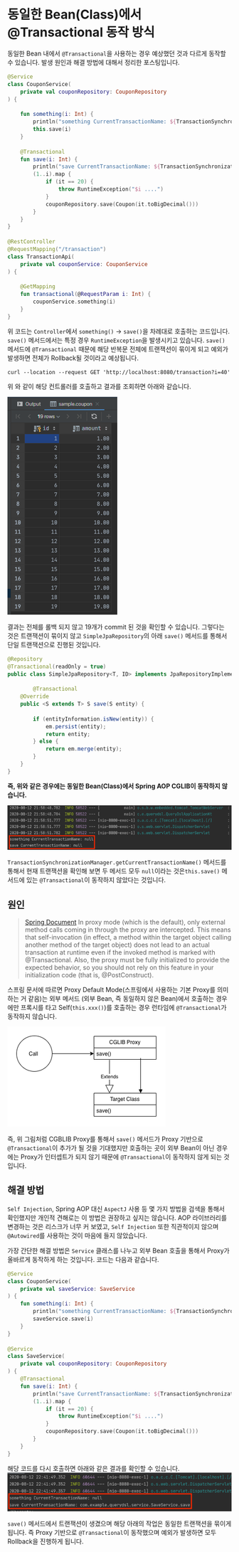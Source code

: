 # 동일한 Bean(Class)에서 @Transactional 동작 방식

동일한 Bean 내에서 `@Transactional`을 사용하는 경우 예상했던 것과 다르게 동작할 수 있습니다. 발생 원인과 해결 방법에 대해서 정리한 포스팅입니다.

```kotlin
@Service
class CouponService(
    private val couponRepository: CouponRepository
) {

    fun something(i: Int) {
        println("something CurrentTransactionName: ${TransactionSynchronizationManager.getCurrentTransactionName()}")
        this.save(i)
    }

    @Transactional
    fun save(i: Int) {
        println("save CurrentTransactionName: ${TransactionSynchronizationManager.getCurrentTransactionName()}")
        (1..i).map {
            if (it == 20) {
                throw RuntimeException("$i ....")
            }
            couponRepository.save(Coupon(it.toBigDecimal()))
        }
    }
}

@RestController
@RequestMapping("/transaction")
class TransactionApi(
    private val couponService: CouponService
) {

    @GetMapping
    fun transactional(@RequestParam i: Int) {
        couponService.something(i)
    }
}
```
위 코드는 `Controller`에서 `something()` -> `save()`을 차례대로 호출하는 코드입니다. `save()` 메서드에서는 특정 경우 `RuntimeException`을 발생시키고 있습니다.  `save()` 메서드에 `@Transactional` 때문에 해당 반복문 전체에 트랜잭션이 묶이게 되고 예외가 발생하면 전체가 Rollback될 것이라고 예상됩니다.

```
curl --location --request GET 'http://localhost:8080/transaction?i=40'
```
위 와 같이 해당 컨트롤러를 호출하고 결과를 조회하면 아래와 같습니다.

![](images/result-1.png)

결과는 전체를 롤백 되지 않고 19개가 commit 된 것을 확인할 수 있습니다. 그렇다는 것은 트랜잭션이 묶이지 않고 `SimpleJpaRepository`의 아래 `save()` 메서드를 통해서 단일 트랜잭션으로 진행된 것입니다.

```java
@Repository
@Transactional(readOnly = true)
public class SimpleJpaRepository<T, ID> implements JpaRepositoryImplementation<T, ID> {
    
        @Transactional
	@Override
	public <S extends T> S save(S entity) {

		if (entityInformation.isNew(entity)) {
			em.persist(entity);
			return entity;
		} else {
			return em.merge(entity);
		}
	}
}
```

**즉, 위와 같은 경우에는 동일한 Bean(Class)에서 Spring AOP CGLIB이 동작하지 않습니다.**

![](images/result-2.png)

`TransactionSynchronizationManager.getCurrentTransactionName()` 메서드를 통해서 현재 트랜잭션을 확인해 보면 두 메서드 모두 `null`이라는 것은`this.save()` 메서드에 있는 `@Transactional`이 동작하지 않았다는 것입니다.

## 원인

> [Spring Document](https://docs.spring.io/spring/docs/current/spring-framework-reference/data-access.html#transaction-declarative-annotations)
> In proxy mode (which is the default), only external method calls coming in through the proxy are intercepted. This means that self-invocation (in effect, a method within the target object calling another method of the target object) does not lead to an actual transaction at runtime even if the invoked method is marked with @Transactional. Also, the proxy must be fully initialized to provide the expected behavior, so you should not rely on this feature in your initialization code (that is, @PostConstruct).

스프링 문서에 따르면 Proxy Default Mode(스프링에서 사용하는 기본 Proxy를 의미하는 거 같음)는 외부 메서드 (외부 Bean, 즉 동일하지 않은 Bean)에서 호출하는 경우에만 프록시를 타고 Self(`this.xxx()`)를 호출하는 경우 런타임에 `@Transactional`가 동작하지 않습니다.

![](images/result-3.png)

즉, 위 그림처럼 CGBLIB Proxy를 통해서 `save()` 메서드가 Proxy 기반으로 `@Transactional`이 추가가 될 것을 기대했지만 호출하는 곳이 외부 Bean이 아닌 경우에는 Proxy가 인터셉트가 되지 않기 때문에 `@Transactional`이 동작하지 않게 되는 것입니다.

## 해결 방법

`Self Injection`, Spring AOP 대신 `AspectJ` 사용 등 몇 가지 방법을 검색을 통해서 확인했지만 개인적 견해로는 이 방법은 권장하고 싶지는 않습니다. AOP 라이브러리를 변경하는 것은 리스크가 너무 커 보였고, `Self Injection` 또한 직관적이지 않으며 `@Autowired`를 사용하는 것이 마음에 들지 않았습니다.

가장 간단한 해결 방법은 `Service` 클래스를 나누고 외부 Bean 호출을 통해서 Proxy가 올바르게 동작하게 하는 것입니다. 코드는 다음과 같습니다.

```kotlin
@Service
class CouponService(
    private val saveService: SaveService
) {
    fun something(i: Int) {
        println("something CurrentTransactionName: ${TransactionSynchronizationManager.getCurrentTransactionName()}")
        saveService.save(i)
    }
}

@Service
class SaveService(
    private val couponRepository: CouponRepository
) {
    @Transactional
    fun save(i: Int) {
        println("save CurrentTransactionName: ${TransactionSynchronizationManager.getCurrentTransactionName()}")
        (1..i).map {
            if (it == 20) {
                throw RuntimeException("$i ....")
            }
            couponRepository.save(Coupon(it.toBigDecimal()))
        }
    }
}
```

해당 코드를 다시 호출하면 아래와 같은 결과를 확인할 수 있습니다.
![](images/result-4.png)

`save()` 메서드에서 트랜잭션이 생겼으며 해당 아래의 작업은 동일한 트랜잭션을 묶이게 됩니다. 즉 Proxy 기반으로 `@Transactional`이 동작했으며 예외가 발생하면 모두 Rollback을 진행하게 됩니다.